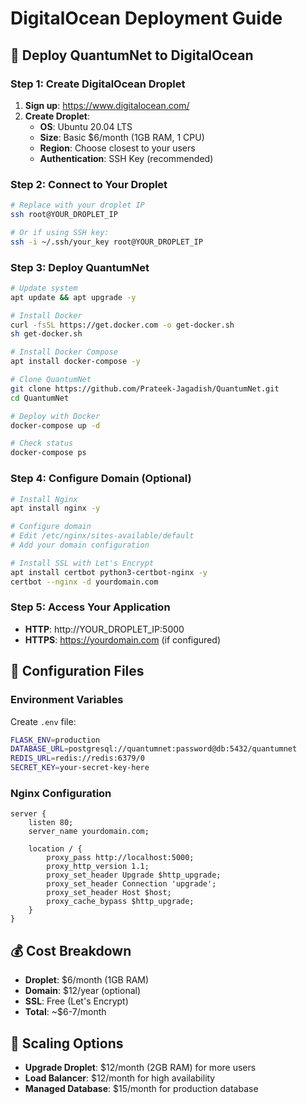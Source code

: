 # DigitalOcean Deployment Guide

## 🚀 Deploy QuantumNet to DigitalOcean

### Step 1: Create DigitalOcean Droplet
1. **Sign up**: https://www.digitalocean.com/
2. **Create Droplet**:
   - **OS**: Ubuntu 20.04 LTS
   - **Size**: Basic $6/month (1GB RAM, 1 CPU)
   - **Region**: Choose closest to your users
   - **Authentication**: SSH Key (recommended)

### Step 2: Connect to Your Droplet
```bash
# Replace with your droplet IP
ssh root@YOUR_DROPLET_IP

# Or if using SSH key:
ssh -i ~/.ssh/your_key root@YOUR_DROPLET_IP
```

### Step 3: Deploy QuantumNet
```bash
# Update system
apt update && apt upgrade -y

# Install Docker
curl -fsSL https://get.docker.com -o get-docker.sh
sh get-docker.sh

# Install Docker Compose
apt install docker-compose -y

# Clone QuantumNet
git clone https://github.com/Prateek-Jagadish/QuantumNet.git
cd QuantumNet

# Deploy with Docker
docker-compose up -d

# Check status
docker-compose ps
```

### Step 4: Configure Domain (Optional)
```bash
# Install Nginx
apt install nginx -y

# Configure domain
# Edit /etc/nginx/sites-available/default
# Add your domain configuration

# Install SSL with Let's Encrypt
apt install certbot python3-certbot-nginx -y
certbot --nginx -d yourdomain.com
```

### Step 5: Access Your Application
- **HTTP**: http://YOUR_DROPLET_IP:5000
- **HTTPS**: https://yourdomain.com (if configured)

## 🔧 Configuration Files

### Environment Variables
Create `.env` file:
```bash
FLASK_ENV=production
DATABASE_URL=postgresql://quantumnet:password@db:5432/quantumnet
REDIS_URL=redis://redis:6379/0
SECRET_KEY=your-secret-key-here
```

### Nginx Configuration
```nginx
server {
    listen 80;
    server_name yourdomain.com;
    
    location / {
        proxy_pass http://localhost:5000;
        proxy_http_version 1.1;
        proxy_set_header Upgrade $http_upgrade;
        proxy_set_header Connection 'upgrade';
        proxy_set_header Host $host;
        proxy_cache_bypass $http_upgrade;
    }
}
```

## 💰 Cost Breakdown
- **Droplet**: $6/month (1GB RAM)
- **Domain**: $12/year (optional)
- **SSL**: Free (Let's Encrypt)
- **Total**: ~$6-7/month

## 🚀 Scaling Options
- **Upgrade Droplet**: $12/month (2GB RAM) for more users
- **Load Balancer**: $12/month for high availability
- **Managed Database**: $15/month for production database
